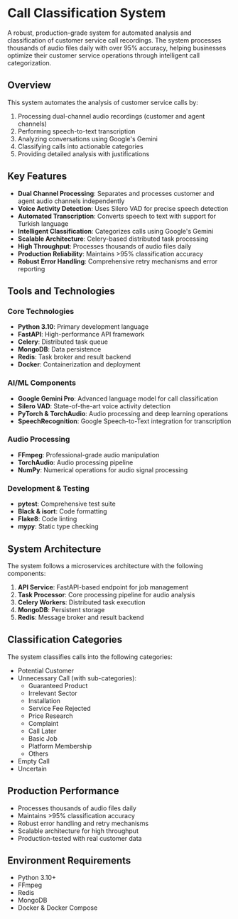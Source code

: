 # Call Classification System

A robust, production-grade system for automated analysis and classification of customer service call recordings. The system processes thousands of audio files daily with over 95% accuracy, helping businesses optimize their customer service operations through intelligent call categorization.

## Overview

This system automates the analysis of customer service calls by:
1. Processing dual-channel audio recordings (customer and agent channels)
2. Performing speech-to-text transcription
3. Analyzing conversations using Google's Gemini
4. Classifying calls into actionable categories
5. Providing detailed analysis with justifications

## Key Features

- **Dual Channel Processing**: Separates and processes customer and agent audio channels independently
- **Voice Activity Detection**: Uses Silero VAD for precise speech detection
- **Automated Transcription**: Converts speech to text with support for Turkish language
- **Intelligent Classification**: Categorizes calls using Google's Gemini 
- **Scalable Architecture**: Celery-based distributed task processing
- **High Throughput**: Processes thousands of audio files daily
- **Production Reliability**: Maintains >95% classification accuracy
- **Robust Error Handling**: Comprehensive retry mechanisms and error reporting

## Tools and Technologies

### Core Technologies
- **Python 3.10**: Primary development language
- **FastAPI**: High-performance API framework
- **Celery**: Distributed task queue
- **MongoDB**: Data persistence
- **Redis**: Task broker and result backend
- **Docker**: Containerization and deployment

### AI/ML Components
- **Google Gemini Pro**: Advanced language model for call classification
- **Silero VAD**: State-of-the-art voice activity detection
- **PyTorch & TorchAudio**: Audio processing and deep learning operations
- **SpeechRecognition**: Google Speech-to-Text integration for transcription

### Audio Processing
- **FFmpeg**: Professional-grade audio manipulation
- **TorchAudio**: Audio processing pipeline
- **NumPy**: Numerical operations for audio signal processing

### Development & Testing
- **pytest**: Comprehensive test suite
- **Black & isort**: Code formatting
- **Flake8**: Code linting
- **mypy**: Static type checking

## System Architecture

The system follows a microservices architecture with the following components:

1. **API Service**: FastAPI-based endpoint for job management
2. **Task Processor**: Core processing pipeline for audio analysis
3. **Celery Workers**: Distributed task execution
4. **MongoDB**: Persistent storage
5. **Redis**: Message broker and result backend

## Classification Categories

The system classifies calls into the following categories:

- Potential Customer
- Unnecessary Call (with sub-categories):
  - Guaranteed Product
  - Irrelevant Sector
  - Installation
  - Service Fee Rejected
  - Price Research
  - Complaint
  - Call Later
  - Basic Job
  - Platform Membership
  - Others
- Empty Call
- Uncertain

## Production Performance

- Processes thousands of audio files daily
- Maintains >95% classification accuracy
- Robust error handling and retry mechanisms
- Scalable architecture for high throughput
- Production-tested with real customer data

## Environment Requirements

- Python 3.10+
- FFmpeg
- Redis
- MongoDB
- Docker & Docker Compose

